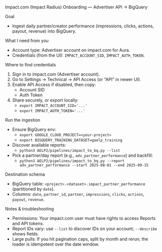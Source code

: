 Impact.com (Impact Radius) Onboarding — Advertiser API → BigQuery

Goal
- Ingest daily partner/creator performance (impressions, clicks, actions, payout, revenue) into BigQuery.

What I need from you
- Account type: Advertiser account on impact.com for Aura.
- Credentials (from the UI): `IMPACT_ACCOUNT_SID`, `IMPACT_AUTH_TOKEN`.

Where to find credentials
1) Sign in to impact.com (Advertiser account).
2) Go to Settings → Technical → API Access (or “API” in newer UI).
3) Enable API Access if disabled, then copy:
   - Account SID
   - Auth Token
4) Share securely, or export locally:
   - `export IMPACT_ACCOUNT_SID='...'`
   - `export IMPACT_AUTH_TOKEN='...'`

Run the ingestion
- Ensure BigQuery env:
  - `export GOOGLE_CLOUD_PROJECT=<your-project>`
  - `export BIGQUERY_TRAINING_DATASET=gaelp_training`
- Discover available reports:
  - `python3 AELP2/pipelines/impact_to_bq.py --list`
- Pick a partner/day report (e.g., `adv_partner_performance`) and backfill:
  - `python3 AELP2/pipelines/impact_to_bq.py --report adv_partner_performance --start 2025-08-01 --end 2025-09-15`

Destination schema
- BigQuery table: `<project>.<dataset>.impact_partner_performance` (partitioned by `date`).
- Columns: `date`, `partner_id`, `partner`, `impressions`, `clicks`, `actions`, `payout`, `revenue`.

Notes & troubleshooting
- Permissions: Your impact.com user must have rights to access Reports and API tokens.
- Report IDs vary: use `--list` to discover IDs on your account; `--describe` shows fields.
- Large pulls: If you hit pagination caps, split by month and rerun; the loader is idempotent over the date window.

